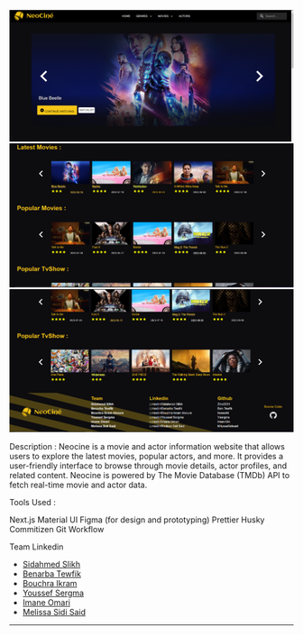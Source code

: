 ![Home1](./public/Home1.PNG)
![Home2](./public/home2.PNG)
![Home3](./public/home3.PNG)

Description :
Neocine is a movie and actor information website that allows users to explore the latest movies, popular actors, and more. It provides a user-friendly interface to browse through movie details, actor profiles, and related content. Neocine is powered by The Movie Database (TMDb) API to fetch real-time movie and actor data.


Tools Used :

Next.js
Material UI
Figma (for design and prototyping)
Prettier
Husky
Commitizen
Git Workflow

Team Linkedin

- [Sidahmed Slikh](https://www.linkedin.com/in/sidahmed-zinedine)
- [Benarba Tewfik](www.linkedin.com/in/mohammed-tewfik-benarba)
- [Bouchra Ikram](https://www.linkedin.com/in/bouchra-ikram-aboura-1750b5169/)
- [Youssef Sergma](https://www.linkedin.com/in/sergma)
- [Imane Omari](https://www.linkedin.com/in/iman-omari)
- [Melissa Sidi Said](https://www.linkedin.com/in/milyssa-sidisaid-46170a232/)

---
